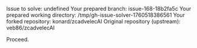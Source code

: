 Issue to solve: undefined
Your prepared branch: issue-168-18b2fa5c
Your prepared working directory: /tmp/gh-issue-solver-1760518386561
Your forked repository: konard/zcadvelecAI
Original repository (upstream): veb86/zcadvelecAI

Proceed.